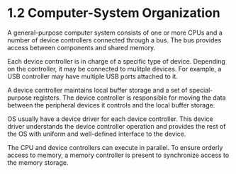 # 1.2 Computer-System Organization
A general-purpose computer system consists of one or more CPUs and a number of device controllers connected through a bus. The bus provides access between components and shared memory.

 Each device controller is in charge of a specific type of device. Depending on the controller, it may be connected to mulitple devices. For example, a USB controller may have multiple USB ports attached to it.

A device controller maintains local buffer storage and a set of special-purpose registers. The device controller is responsible for moving the data between the peripheral devices it controls and the local buffer storage.

OS usually have a device driver for each device controller. This device driver understands the device controller operation and provides the rest of the OS with uniform and well-defined interface to the device.

The CPU and device controllers can execute in parallel. To ensure orderly access to memory, a memory controller is present to synchronize access to the memory storage.
